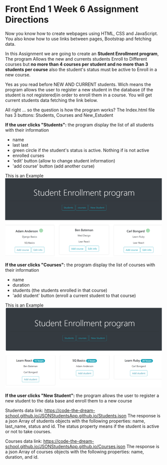 # Front End 1 Week 6 Assignment Directions

Now you know how to create webpages using HTML, CSS and JavaScript. You also know how to use links between pages, Bootstrap and fetching data.

In this Assignment we are going to create an **Student Enrollment program**,
The program Allows the new and currents students Enroll to Different courses but **no more than 4 courses per student and no more than 3 students per course** also the student's status must be active to Enroll in a new course.

Yes as you read before NEW AND CURRENT students. Wich means the program allows the user to register a new student in the database (if the student is not registered)in order to enroll them in a course. You will get current students data fetching the link below.

All right ... so the question is how the program works?
The Index.html file has 3 buttons: Students, Courses and New_Estudent

**If the user clicks "Students":** the program display the list of all students with their information
* name
* last last
* green circle if the student's status is active. Nothing if is not active
* enrolled curses
* 'edit' button (allow to change student information)
* 'add course' button (add another curse)

This is an Example
<img src = "./images/students.png"/>


**If the user clicks "Courses":** the program display the list of courses with their information
* name
* duration
* students (the students enrolled in that course)
* 'add student' button (enroll a current student to that course)

This is an Example
<img src = "./images/courses.png"/>


**If the user clicks "New Student":** the program allows the user to register a new student to the data base and enroll them to a new course



Students data link:
https://code-the-dream-school.github.io/JSONStudentsApp.github.io/Students.json
The response is a json Array of students objects with the following properties: name, last_name, status and id. The status property means if the student is active or not to take courses.

Courses data link:
https://code-the-dream-school.github.io/JSONStudentsApp.github.io/Courses.json
The response is a json Array of courses objects with the following properties: name, duration, and id.
